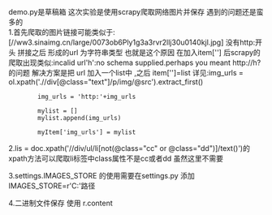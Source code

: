 demo.py是草稿箱
这次实验是使用scrapy爬取网络图片并保存 遇到的问题还是蛮多的<br>
  1.首先爬取的图片链接可能类似于:[//ww3.sinaimg.cn/large/0073ob6Ply1g3a3rvr2llj30u0140kjl.jpg] 没有http:开头
拼接之后 形成的url 为字符串类型 也就是这个原因 在加入item['']  后scrapy的爬取出现类似:incalid url'h':no schema supplied.perhaps you meant http://h?
的问题   解决方案是把 url 加入一个list中 ,之后 item['']=list
详见:img_urls = ol.xpath('.//div[@class="text"]/p/img/@src').extract_first()

            img_urls = 'http:'+img_urls

            mylist = []
            mylist.append(img_urls)

            myItem['img_urls'] = mylist
            
  2.lis = doc.xpath('//div/ul/li[not(@class="cc" or @class="dd")]/text()')的xpath方法可以爬取li标签中class属性不是cc或者dd
虽然这里不需要

  3.settings.IMAGES_STORE 的使用需要在settings.py 添加IMAGES_STORE=r'C:'路径
  
  4.二进制文件保存 使用 r.content
